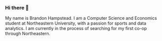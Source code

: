 ### Hi there 👋

My name is Brandon Hampstead. I am a Computer Science and Economics student at Northeastern University, with a passion for sports and data analytics. I am currently in the process of searching for my first co-op through Northeastern.

<!--
**bham11/bham11** is a ✨ _special_ ✨ repository because its `README.md` (this file) appears on your GitHub profile.

Here are some ideas to get you started:

- 🔭 I’m currently working on ...
- 🌱 I’m currently learning ...
- 👯 I’m looking to collaborate on ...
- 🤔 I’m looking for help with ...
- 💬 Ask me about ...
- 📫 How to reach me: ...
- 😄 Pronouns: ...
- ⚡ Fun fact: ...
-->
